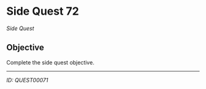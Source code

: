 # Side Quest 72

*Side Quest*

## Objective
Complete the side quest objective.

---
*ID: QUEST00071*